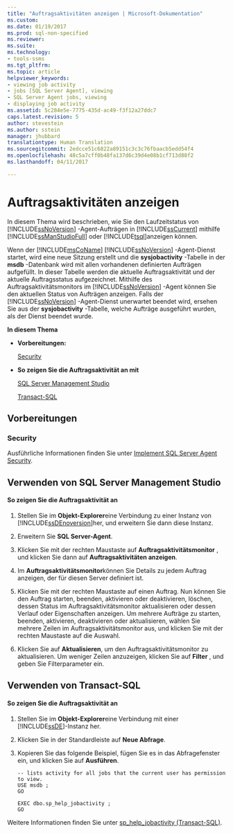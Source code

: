 ```yaml
---
title: "Auftragsaktivitäten anzeigen | Microsoft-Dokumentation"
ms.custom: 
ms.date: 01/19/2017
ms.prod: sql-non-specified
ms.reviewer: 
ms.suite: 
ms.technology:
- tools-ssms
ms.tgt_pltfrm: 
ms.topic: article
helpviewer_keywords:
- viewing job activity
- jobs [SQL Server Agent], viewing
- SQL Server Agent jobs, viewing
- displaying job activity
ms.assetid: 5c284e5e-7775-435d-ac49-f3f12a27ddc7
caps.latest.revision: 5
author: stevestein
ms.author: sstein
manager: jhubbard
translationtype: Human Translation
ms.sourcegitcommit: 2edcce51c6822a89151c3c3c76fbaacb5edd54f4
ms.openlocfilehash: 48c5a7cff0b48fa137d6c39d4e08b1cf713d88f2
ms.lasthandoff: 04/11/2017

---
```

# <a name="view-job-activity"></a>Auftragsaktivitäten anzeigen
In diesem Thema wird beschrieben, wie Sie den Laufzeitstatus von [!INCLUDE[ssNoVersion](../../includes/ssnoversion_md.md)] -Agent-Aufträgen in [!INCLUDE[ssCurrent](../../includes/sscurrent_md.md)] mithilfe [!INCLUDE[ssManStudioFull](../../includes/ssmanstudiofull_md.md)] oder [!INCLUDE[tsql](../../includes/tsql_md.md)]anzeigen können.  
  
Wenn der [!INCLUDE[msCoName](../../includes/msconame_md.md)] [!INCLUDE[ssNoVersion](../../includes/ssnoversion_md.md)] -Agent-Dienst startet, wird eine neue Sitzung erstellt und die **sysjobactivity** -Tabelle in der **msdb** -Datenbank wird mit allen vorhandenen definierten Aufträgen aufgefüllt. In dieser Tabelle werden die aktuelle Auftragsaktivität und der aktuelle Auftragsstatus aufgezeichnet. Mithilfe des Auftragsaktivitätsmonitors im [!INCLUDE[ssNoVersion](../../includes/ssnoversion_md.md)] -Agent können Sie den aktuellen Status von Aufträgen anzeigen. Falls der [!INCLUDE[ssNoVersion](../../includes/ssnoversion_md.md)] -Agent-Dienst unerwartet beendet wird, ersehen Sie aus der **sysjobactivity** -Tabelle, welche Aufträge ausgeführt wurden, als der Dienst beendet wurde.  
  
**In diesem Thema**  
  
-   **Vorbereitungen:**  
  
    [Security](#Security)  
  
-   **So zeigen Sie die Auftragsaktivität an mit**  
  
    [SQL Server Management Studio](#SSMS)  
  
    [Transact-SQL](#TSQL)  
  
## <a name="before-you-begin"></a>Vorbereitungen  
  
### <a name="Security"></a>Security  
Ausführliche Informationen finden Sie unter [Implement SQL Server Agent Security](../../ssms/agent/implement-sql-server-agent-security.md).  
  
## <a name="SSMS"></a>Verwenden von SQL Server Management Studio  
  
#### <a name="to-view-job-activity"></a>So zeigen Sie die Auftragsaktivität an  
  
1.  Stellen Sie im **Objekt-Explorer**eine Verbindung zu einer Instanz von [!INCLUDE[ssDEnoversion](../../includes/ssdenoversion_md.md)]her, und erweitern Sie dann diese Instanz.  
  
2.  Erweitern Sie **SQL Server-Agent**.  
  
3.  Klicken Sie mit der rechten Maustaste auf **Auftragsaktivitätsmonitor** , und klicken Sie dann auf **Auftragsaktivitäten anzeigen**.  
  
4.  Im **Auftragsaktivitätsmonitor**können Sie Details zu jedem Auftrag anzeigen, der für diesen Server definiert ist.  
  
5.  Klicken Sie mit der rechten Maustaste auf einen Auftrag. Nun können Sie den Auftrag starten, beenden, aktivieren oder deaktivieren, löschen, dessen Status im Auftragsaktivitätsmonitor aktualisieren oder dessen Verlauf oder Eigenschaften anzeigen.  Um mehrere Aufträge zu starten, beenden, aktivieren, deaktivieren oder aktualisieren, wählen Sie mehrere Zeilen im Auftragsaktivitätsmonitor aus, und klicken Sie mit der rechten Maustaste auf die Auswahl.  
  
6.  Klicken Sie auf **Aktualisieren**, um den Auftragsaktivitätsmonitor zu aktualisieren. Um weniger Zeilen anzuzeigen, klicken Sie auf **Filter** , und geben Sie Filterparameter ein.  
  
## <a name="TSQL"></a>Verwenden von Transact-SQL  
  
#### <a name="to-view-job-activity"></a>So zeigen Sie die Auftragsaktivität an  
  
1.  Stellen Sie im **Objekt-Explorer**eine Verbindung mit einer [!INCLUDE[ssDE](../../includes/ssde_md.md)]-Instanz her.  
  
2.  Klicken Sie in der Standardleiste auf **Neue Abfrage**.  
  
3.  Kopieren Sie das folgende Beispiel, fügen Sie es in das Abfragefenster ein, und klicken Sie auf **Ausführen**.  
  
    ```  
    -- lists activity for all jobs that the current user has permission to view.  
    USE msdb ;  
    GO  
  
    EXEC dbo.sp_help_jobactivity ;  
    GO  
    ```  
  
Weitere Informationen finden Sie unter [sp_help_jobactivity (Transact-SQL)](http://msdn.microsoft.com/en-us/d344864f-b4d3-46b1-8933-b81dec71f511).  
  

